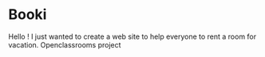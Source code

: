 # Booki

Hello ! I just wanted to create a web site to help everyone to rent a room for vacation. Openclassrooms project
